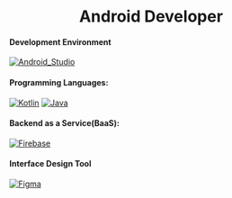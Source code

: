 
<h1 align="center">Android Developer</h1>

#### Development Environment
[![Android_Studio](https://img.shields.io/badge/Android_Studio-3DDC84?style=for-the-badge&logo=android-studio&logoColor=white&labelColor=101010)]()

#### Programming Languages:
[![Kotlin](https://img.shields.io/badge/Kotlin-0095D5?style=for-the-badge&logo=kotlin&logoColor=white&labelColor=101010)]()
[![Java](https://img.shields.io/badge/Java-007396?style=for-the-badge&logo=java&logoColor=white&labelColor=101010)]()

#### Backend as a Service(BaaS):
[![Firebase](https://img.shields.io/badge/Firebase-FFC107?style=for-the-badge&logo=firebase&logoColor=white&labelColor=101010)]()

#### Interface Design Tool
[![Figma](https://img.shields.io/badge/Figma-E91E63?style=for-the-badge&logo=figma&logoColor=white&labelColor=101010)]()
